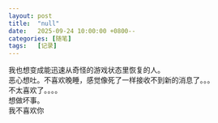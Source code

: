 ```yaml
---
layout: post
title:  "null"
date:   2025-09-24 10:00:00 +0800--
categories: [随笔]
tags:   [记录]
---
```

我也想变成能迅速从奇怪的游戏状态里恢复的人。
<br>
恶心想吐。不喜欢晚睡，感觉像死了一样接收不到新的消息了。。。<br>
不太喜欢了。。。。
<br>
想做坏事。
<br>
我不喜欢你
